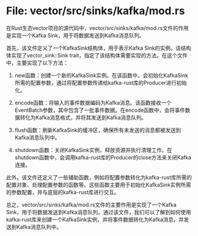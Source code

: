 # File: vector/src/sinks/kafka/mod.rs

在Rust生态vector项目的源代码中，vector/src/sinks/kafka/mod.rs文件的作用是实现一个Kafka Sink，用于将数据发送到Kafka消息队列。

首先，该文件定义了一个KafkaSink结构体，用于表示Kafka Sink的实例。该结构体实现了vector_sink::Sink trait，指定了该结构体需要实现的方法。在这个文件中，主要实现了以下方法：

1. new函数：创建一个新的KafkaSink实例。在该函数中，会初始化KafkaSink所需的配置参数，通过将配置参数传递给kafka-rust库的Producer进行初始化。

2. encode函数：将输入的事件数据编码为Kafka消息。该函数接收一个EventBatch参数，其中包含了一批事件数据。在encode函数中，会将事件数据转化为Kafka消息格式，并将其发送到Kafka消息队列。

3. flush函数：刷新KafkaSink的缓冲区，确保所有未发送的消息都被发送到Kafka消息队列中。

4. shutdown函数：关闭KafkaSink实例，释放资源并执行清理工作。在shutdown函数中，会调用kafka-rust库的Producer的close方法来关闭Kafka连接。

此外，该文件还定义了一些辅助函数，例如将配置参数转化为kafka-rust库所需的配置对象、处理配置参数的函数等。这些函数主要用于初始化KafkaSink实例所需的参数配置，并与底层的kafka-rust库进行交互。

总之，vector/src/sinks/kafka/mod.rs文件的主要作用是实现了一个Kafka Sink，用于将数据发送到Kafka消息队列。通过该文件，我们可以了解到如何使用kafka-rust库来创建一个KafkaSink实例，并将事件数据转化为Kafka消息，并发送到Kafka消息队列中。

